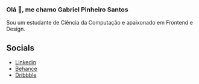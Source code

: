 ### Olá 👋, me chamo Gabriel Pinheiro Santos

Sou um estudante de Ciência da Computação e apaixonado em Frontend e Design.

## Socials
- [Linkedin](https://www.linkedin.com/in/gabriel-pinheiro-santos-569917271/)
- [Behance](https://www.behance.net/gabrielpinheiro55)
- [Dribbble](https://dribbble.com/Gabriel_Pinheiro)

